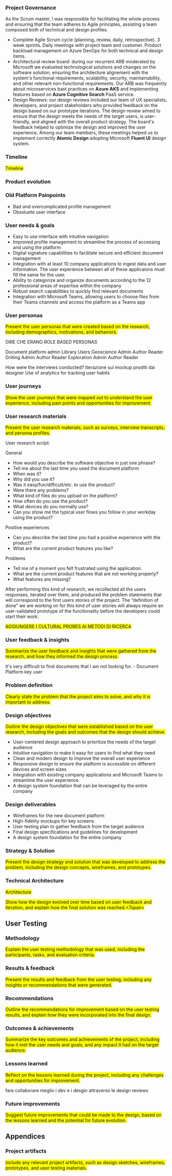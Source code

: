 ### Project Governance

As the Scrum master, I was responsible for facilitating the whole process and ensuring that the team adheres to Agile principles, assisting a team composed both of technical and design profiles. 

- Complete <span class="u agile">Agile Scrum</span> cycle (planning, review, daily, retrospective). 3 week sprints. Daily meetings with project team and customer. Product backload management on Azure DevOps for both technical and design items.
- <span class="u software">Architectural review board</span>: during our recurrent ARB moderated by Microsoft we evalueted technological solutions and changes on the software solution, ensuring the architecture alignement with the system's functional requirements, scalability, security, maintainability, and other relevant non-functional requirements. Our ARB was frequently about microservices bast practices on **Azure AKS** and implementing features based on **Azure Cognitive Search** PaaS service.
- <span class="u design">Design Reviews</span>: our design reviews included our team of UX specialists, developers, and project stakeholders who provided feedback on the design based on our prototype iterations. The design review aimed to ensure that the design meets the needs of the target users, is user-friendly, and aligned with the overall product strategy. The board's feedback helped to optimize the design and improved the user experience. Among our team members, these meetings helped us to implement correctly **Atomic Design** adopting Microsoft **Fluent UI** design system.







### Timeline
<span style="background: yellow">Timeline</span>
### Product evolution

### Old Platform Painpoints

- Bad and overcomplicated profile management
- Obsoluete user interface

### User needs & goals

- Easy to use interface with intuitive navigation
- Improved profile management to streamline the process of accessing and using the platform
- Digital signature capabilities to facilitate secure and efficient document management
- Integration with at least 10 company applications to ingest data and user information. The user experience between all of these applicaions must fill the same for the user.
- Ability to categorize and organize documents according to the 12 professional areas of expertise within the company
- Robust search capabilities to quickly find relevant documents
- Integration with Microsoft Teams, allowing users to choose files from their Teams channels and access the platform as a Teams app

### User personas

<span style="background: yellow">Present the user personas that were created based on the research, including demographics, motivations, and behaviors.</span>

DIRE CHE ERANO ROLE BASED PERSONAS

Document platform admin
Library Users
Geoscience
Admin
Author
Reader
Drilling
Admin
Author
Reader
Exploration
Admin
Author
Reader

How were the interviews conducted?
Iterazione sui mockup prodtti dai designer
Use of analytics for tracking user habits


### User journeys

<span style="background: yellow">Show the user journeys that were mapped out to understand the user experience, including pain points and opportunities for improvement.</span>


### User research materials

<span style="background: yellow">Present the user research materials, such as surveys, interview transcripts, and persona profiles.</span>

User research script:

General
- How would you describe the software objective in just one phrase?
- Tell me about the last time you used the document platform
- When was it?
- Why did you use it?
- Was it easy/fun/difficult/etc. to use the product?
- Were there any problems?
- What kind of files do you upload on the platform?
- How often do you use the product?
- What devices do you normally use?
- Can you show me the typical user flows you follow in your workday using the product? 

Positive experiences
- Can you describe the last time you had a positive experience with the product?
- What are the current product features you like? 

Problems
- Tell me of a moment you felt frustrated using the application.
- What are the current product features that are not working properly?
- What features are missing?

After performing this kind of research, we recollected all the users responses, iterated over them, and produced the problem statements that will correspond to the first users stories of the project. The “definition of done” we are working on for this kind of user stories will always require an user-validated prototype of the functionality before the developers could start their work.

<span style="background: yellow">AGGIUNGERE I CULTURAL PROBES AI METODI DI RICERCA</span>



### User feedback & insights

<span style="background: yellow">Summarize the user feedback and insights that were gathered from the research, and how they informed the design process.</span>


<div class="highlight">It's very difficult to find documents that I am not looking for. - Document Platform key user</div>





### Problem definition

<span style="background: yellow">Clearly state the problem that the project aims to solve, and why it is important to address.</span>

### Design objectives

<span style="background: yellow">Outline the design objectives that were established based on the user research, including the goals and outcomes that the design should achieve.</span>


- User-centered design approach to prioritize the needs of the target audience
- Intuitive navigation to make it easy for users to find what they need
- Clean and modern design to improve the overall user experience
- Responsive design to ensure the platform is accessible on different devices and screen sizes
- Integration with existing company applications and Microsoft Teams to streamline the user experience
- A design system foundation that can be leveraged by the entire company


### Design deliverables


- Wireframes for the new document platform
- High-fidelity mockups for key screens
- User testing plan to gather feedback from the target audience
- Final design specifications and guidelines for development
- A design system foundation for the entire company


### Strategy & Solution

<span style="background: yellow">Present the design strategy and solution that was developed to address the problem, including the design concepts, wireframes, and prototypes.</span>


### Technical Architecture

<span style="background: yellow">Architecture</span>


<span style="background: yellow">Show how the design evolved over time based on user feedback and iteration, and explain how the final solution was reached.<7span>

## User Testing

### Methodology

<span style="background: yellow">Explain the user testing methodology that was used, including the participants, tasks, and evaluation criteria.</span>

### Results & feedback

<span style="background: yellow">Present the results and feedback from the user testing, including any insights or recommendations that were generated.</span>

### Recommendations

<span style="background: yellow">Outline the recommendations for improvement based on the user testing results, and explain how they were incorporated into the final design.</span>


### Outcomes & achievements

<span style="background: yellow">Summarize the key outcomes and achievements of the project, including how it met the user needs and goals, and any impact it had on the target audience.</span>

### Lessons learned

<span style="background: yellow">Reflect on the lessons learned during the project, including any challenges and opportunities for improvement.</span>

fare collaborare meglio i dev e i desgin attraverso le design reviews


### Future improvements

<span style="background: yellow">Suggest future improvements that could be made to the design, based on the lessons learned and the potential for future evolution.</span>


## Appendices

### Project artifacts

<span style="background: yellow">Include any relevant project artifacts, such as design sketches, wireframes, prototypes, and user testing materials.</span>
